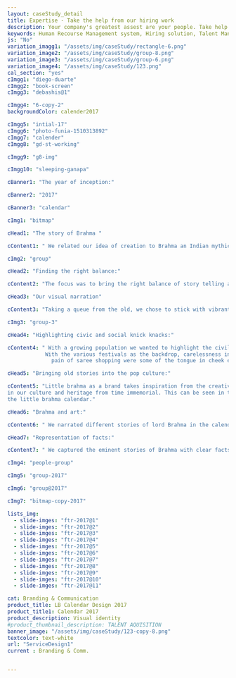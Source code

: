```yaml
---
layout: caseStudy_detail
title: Expertise - Take the help from our hiring work
description: Your company's greatest assest are your people. Take help our hiring experts to recruit the best desired talents.
keywords: Human Recourse Management system, Hiring solution, Talent Management Software, Application Tracking System, AI-Enabled, Recruitment Management software, recruitment system, Talent CRM, HR Software, Bangalore, India
js: "No"
variation_imagg1: "/assets/img/caseStudy/rectangle-6.png"
variation_image2: "/assets/img/caseStudy/group-8.png"
variation_image3: "/assets/img/caseStudy/group-6.png"
variation_image4: "/assets/img/caseStudy/123.png"
cal_section: "yes"
cImgg1: "diego-duarte"
cImgg2: "book-screen"
cImgg3: "debashis@1"

cImgg4: "6-copy-2"
backgroundColor: calender2017

cImgg5: "intial-17"
cImgg6: "photo-funia-1510313892"
cImgg7: "calender"
cImgg8: "gd-st-working"

cImgg9: "g8-img"

cImgg10: "sleeping-ganapa"

cBanner1: "The year of inception:"

cBanner2: "2017"

cBanner3: "calendar"

cImg1: "bitmap"

cHead1: "The story of Brahma "

cContent1: " We related our idea of creation to Brahma an Indian mythical god. He is an omnipresent and attributed to every creation on earth. Inspired with this thought, our 2017 calendar was published narrating his origin stories."

cImg2: "group"

cHead2: "Finding the right balance:"

cContent2: "The focus was to bring the right balance of story telling and contemporary design to the illustrations. Images of young lord brahma and his introduction to the new world realities."

cHead3: "Our visual narration"

cContent3: "Taking a queue from the old, we chose to stick with vibrant colors and traditional symbolism. We gave a contemporary touch to the illustration by creating characters with less detailing. We played with eye and mouth expression to display emotions and used supporting elements to showcase movements and drama. This gave a comic feel to the entire visualization."

cImg3: "group-3"

cHead4: "Highlighting civic and social knick knacks:"

cContent4: " With a growing population we wanted to highlight the civil issues afflicting the country. 
            With the various festivals as the backdrop, carelessness in public property, vandalism,
              pain of saree shopping were some of the tongue in cheek examples that we have tried to showcase with subtlety."

cHead5: "Bringing old stories into the pop culture:"

cContent5: "Little brahma as a brand takes inspiration from the creative storytelling and symbolism that is deep rooted 
in our culture and heritage from time immemorial. This can be seen in the architecture and artifacts left behind by our ancestors and forefathers for eons.  As Brahma is the god of creation, we took inspiration from this to create 
the little brahma calendar."

cHead6: "Brahma and art:"

cContent6: " We narrated different stories of lord Brahma in the calendar pages. To bring these stories to life in the current era and add relevance to it, we interplayed it with subtle humor on the illustration while still keeping the stories close to the original."

cHead7: "Representation of facts:"

cContent7: " We captured the eminent stories of Brahma with clear facts. We showcased origin stories of Brahma which many have not heard off. Visually, we used new world elements to showcase old world facts in the illustrations. Usage of desk with mirrors an example of the neo-modern approach of our visual narration of facts."

cImg4: "people-group"

cImg5: "group-2017"

cImg6: "group@2017"

cImg7: "bitmap-copy-2017"

lists_img:
  - slide-imges: "ftr-2017@1"
  - slide-imges: "ftr-2017@2"
  - slide-imges: "ftr-2017@3"
  - slide-imges: "ftr-2017@4"
  - slide-imges: "ftr-2017@5"
  - slide-imges: "ftr-2017@6"
  - slide-imges: "ftr-2017@7"
  - slide-imges: "ftr-2017@8"
  - slide-imges: "ftr-2017@9"
  - slide-imges: "ftr-2017@10"
  - slide-imges: "ftr-2017@11"

cat: Branding & Communication
product_title: LB Calendar Design 2017
product_title1: Calendar 2017
product_description: Visual identity
#product_thumbnail_description: TALENT AQUISITION
banner_image: "/assets/img/caseStudy/123-copy-8.png"
textcolor: text-white
url: "ServiceDesign1"
current : Branding & Comm.


---
```

